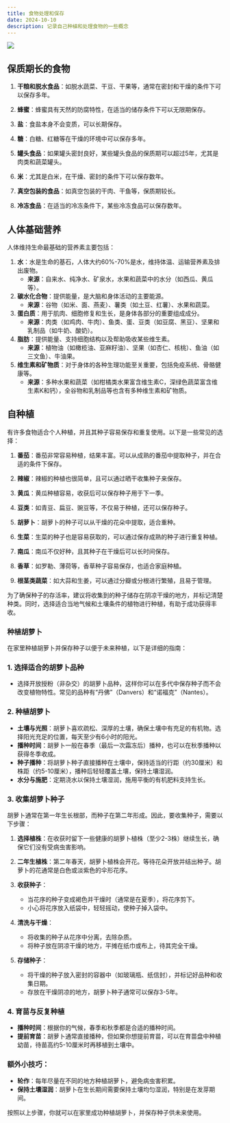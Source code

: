 ```yaml
---
title: 食物处理和保存
date: 2024-10-10
description: 记录自己种植和处理食物的一些概念
---
```



![](/static/life_pics/sakura_cat_girl.jpg)

## 保质期长的食物
1. **干粮和脱水食品**：如脱水蔬菜、干豆、干果等，通常在密封和干燥的条件下可以保存多年。
    
2. **蜂蜜**：蜂蜜具有天然的防腐特性，在适当的储存条件下可以无限期保存。
    
3. **盐**：食盐本身不会变质，可以长期保存。
    
4. **糖**：白糖、红糖等在干燥的环境中可以保存多年。
    
5. **罐头食品**：如果罐头密封良好，某些罐头食品的保质期可以超过5年，尤其是肉类和蔬菜罐头。
    
6. **米**：尤其是白米，在干燥、密封的条件下可以保存数年。
    
7. **真空包装的食品**：如真空包装的干肉、干鱼等，保质期较长。
    
8. **冷冻食品**：在适当的冷冻条件下，某些冷冻食品可以保存数年。


## 人体基础营养
人体维持生命最基础的营养素主要包括：
1. **水**：水是生命的基石，人体大约60%-70%是水，维持体温、运输营养素及排出废物。
    - **来源**：自来水、纯净水、矿泉水，水果和蔬菜中的水分（如西瓜、黄瓜等）。
2. **碳水化合物**：提供能量，是大脑和身体活动的主要能源。
    - **来源**：谷物（如米、面、燕麦）、薯类（如土豆、红薯）、水果和蔬菜。
3. **蛋白质**：用于肌肉、细胞修复和生长，是身体各部分的重要组成成分。
    - **来源**：肉类（如鸡肉、牛肉）、鱼类、蛋、豆类（如豆腐、黑豆）、坚果和乳制品（如牛奶、酸奶）。
4. **脂肪**：提供能量、支持细胞结构以及帮助吸收某些维生素。
    - **来源**：植物油（如橄榄油、亚麻籽油）、坚果（如杏仁、核桃）、鱼油（如三文鱼）、牛油果。
5. **维生素和矿物质**：对于身体的各种生理功能至关重要，包括免疫系统、骨骼健康等。
    - **来源**：多种水果和蔬菜（如柑橘类水果富含维生素C，深绿色蔬菜富含维生素K和钙），全谷物和乳制品等也含有多种维生素和矿物质。


## 自种植
有许多食物适合个人种植，并且其种子容易保存和重复使用。以下是一些常见的选择：

1. **番茄**：番茄非常容易种植，结果丰富。可以从成熟的番茄中提取种子，并在合适的条件下保存。
    
2. **辣椒**：辣椒的种植也很简单，且可以通过晒干收集种子来保存。
    
3. **黄瓜**：黄瓜种植容易，收获后可以保存种子用于下一季。
    
4. **豆类**：如青豆、扁豆、豌豆等，不仅易于种植，还可以保存种子。
    
5. **胡萝卜**：胡萝卜的种子可以从干燥的花朵中提取，适合重种。
    
6. **生菜**：生菜的种子也是容易获取的，可以通过保存成熟的种子进行重复种植。
    
7. **南瓜**：南瓜不仅好种，且其种子在干燥后可以长时间保存。
    
8. **香草**：如罗勒、薄荷等，香草种子容易保存，也适合家庭种植。
    
9. **根茎类蔬菜**：如大蒜和生姜，可以通过分瓣或分根进行繁殖，且易于管理。
    

为了确保种子的存活率，建议将收集到的种子储存在阴凉干燥的地方，并标记清楚种类。同时，选择适合当地气候和土壤条件的植物进行种植，有助于成功获得丰收。

### 种植胡萝卜
在家里种植胡萝卜并保存种子以便于未来种植，以下是详细的指南：

### 1. **选择适合的胡萝卜品种**

- 选择开放授粉（非杂交）的胡萝卜品种，这样你可以在多代中保存种子而不会改变植物特性。常见的品种有“丹佛”（Danvers）和“诺福克”（Nantes）。

### 2. **种植胡萝卜**

- **土壤与光照**：胡萝卜喜欢疏松、深厚的土壤，确保土壤中有充足的有机物。选择阳光充足的位置，每天至少有6小时的阳光。
- **播种时间**：胡萝卜一般在春季（最后一次霜冻后）播种，也可以在秋季播种以获得冬季收成。
- **种子播种**：将胡萝卜种子直接播种在土壤中，保持适当的行距（约30厘米）和株距（约5-10厘米），播种后轻轻覆盖土壤，保持土壤湿润。
- **水分与施肥**：定期浇水以保持土壤湿润，施用平衡的有机肥料支持生长。

### 3. **收集胡萝卜种子**

胡萝卜通常在第一年生长根部，而种子在第二年形成。因此，要收集种子，需要以下步骤：

1. **选择植株**：在收获时留下一些健康的胡萝卜植株（至少2-3株）继续生长，确保它们没有受病虫害影响。
    
2. **二年生植株**：第二年春天，胡萝卜植株会开花。等待花朵开放并结出种子。胡萝卜的花通常是白色或淡紫色的伞形花序。
    
3. **收获种子**：
    
    - 当花序的种子变成褐色并干燥时（通常是在夏季），将花序剪下。
    - 小心将花序放入纸袋中，轻轻摇动，使种子掉入袋中。
4. **清洗与干燥**：
    
    - 将收集的种子从花序中分离，去除杂质。
    - 将种子放在阴凉干燥的地方，平摊在纸巾或布上，待其完全干燥。
5. **存储种子**：
    
    - 将干燥的种子放入密封的容器中（如玻璃瓶、纸信封），并标记好品种和收集日期。
    - 存放在干燥阴凉的地方，胡萝卜种子通常可以保存3-5年。

### 4. **育苗与反复种植**

- **播种时间**：根据你的气候，春季和秋季都是合适的播种时间。
- **提前育苗**：胡萝卜通常直接播种，但如果你想提前育苗，可以在育苗盘中种植幼苗，待苗高约5-10厘米时再移植到土壤中。

### 额外小技巧：

- **轮作**：每年尽量在不同的地方种植胡萝卜，避免病虫害积累。
- **保持土壤湿润**：胡萝卜在生长期间需要保持土壤均匀湿润，特别是在发芽期间。

按照以上步骤，你就可以在家里成功种植胡萝卜，并保存种子供未来使用。
